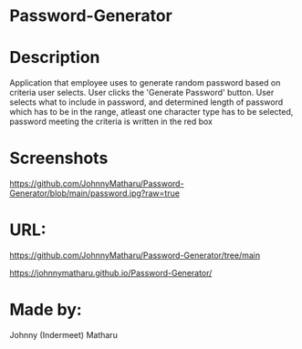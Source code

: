 # Password-Generator

# Description
Application that employee uses to generate random password based on criteria user selects. User clicks the 'Generate Password' button. User selects what to include in password, and determined length of password which has to be in the range, atleast one character type has to be selected, password meeting the criteria is written in the red box


# Screenshots
https://github.com/JohnnyMatharu/Password-Generator/blob/main/password.jpg?raw=true


# URL: 
https://github.com/JohnnyMatharu/Password-Generator/tree/main

https://johnnymatharu.github.io/Password-Generator/


# Made by: 
Johnny (Indermeet) Matharu